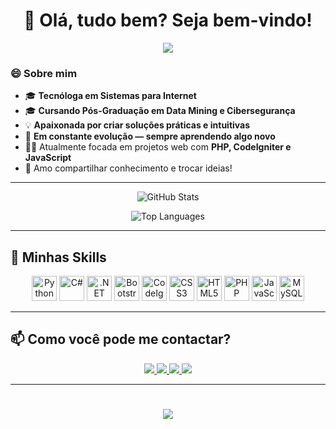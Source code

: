 <div align="center">
  <h1>👋 Olá, tudo bem? Seja bem-vindo!</h1>
  
  ![](https://komarev.com/ghpvc/?username=arligreicy)
  
</div>

### 😄 Sobre mim

- 🎓 **Tecnóloga em Sistemas para Internet**
- 🎓 **Cursando Pós-Graduação em Data Mining e Cibersegurança**
- 💡 **Apaixonada por criar soluções práticas e intuitivas**
- 🔄 **Em constante evolução — sempre aprendendo algo novo**
- 👩‍💻 Atualmente focada em projetos web com **PHP, CodeIgniter e JavaScript**
- 💬 Amo compartilhar conhecimento e trocar ideias!

---

<div align="center">
  
  ![GitHub Stats](https://github-readme-stats.vercel.app/api?username=arligreicy&show_icons=true&theme=tokyonight&count_private=true&hide_title=true&rank_icon=github)
  
  ![Top Languages](https://github-readme-stats.vercel.app/api/top-langs/?username=arligreicy&theme=tokyonight&layout=compact&hide_title=true)
  
</div>

---

## 🚀 Minhas Skills

<div align="center">
  <img height="40" width="40" src="https://cdn.jsdelivr.net/gh/devicons/devicon@latest/icons/python/python-original.svg" title="Python"/>
  <img height="40" width="40" src="https://cdn.jsdelivr.net/gh/devicons/devicon@latest/icons/csharp/csharp-original.svg" title="C#"/>
  <img height="40" width="40" src="https://cdn.jsdelivr.net/gh/devicons/devicon@latest/icons/dot-net/dot-net-original.svg" title=".NET"/>
  <img height="40" width="40" src="https://cdn.jsdelivr.net/gh/devicons/devicon@latest/icons/bootstrap/bootstrap-original.svg" title="Bootstrap"/>
  <img height="40" width="40" src="https://cdn.jsdelivr.net/gh/devicons/devicon@latest/icons/codeigniter/codeigniter-plain.svg" title="CodeIgniter"/>
  <img height="40" width="40" src="https://cdn.jsdelivr.net/gh/devicons/devicon@latest/icons/css3/css3-original-wordmark.svg" title="CSS3"/>
  <img height="40" width="40" src="https://cdn.jsdelivr.net/gh/devicons/devicon@latest/icons/html5/html5-original.svg" title="HTML5"/>
  <img height="40" width="40" src="https://cdn.jsdelivr.net/gh/devicons/devicon@latest/icons/php/php-original.svg" title="PHP"/>
  <img height="40" width="40" src="https://cdn.jsdelivr.net/gh/devicons/devicon@latest/icons/javascript/javascript-original.svg" title="JavaScript"/>
  <img height="40" width="40" src="https://cdn.jsdelivr.net/gh/devicons/devicon@latest/icons/mysql/mysql-original.svg" title="MySQL"/>
</div>

---

## 📫 Como você pode me contactar?

<div align="center">
  <a href="https://www.youtube.com/channel/UCECb6LNgChiKq5R9Z-od1Fg" target="_blank"> 
    <img src="https://img.shields.io/badge/Youtube-FF0000?style=for-the-badge&logo=youtube&logoColor=white" target="_blank">
  </a>
  <a href="https://www.instagram.com/arligreicy" target="_blank"> 
    <img src="https://img.shields.io/badge/Instagram-E4405F?style=for-the-badge&logo=instagram&logoColor=white" target="_blank">
  </a>
  <a href="https://www.linkedin.com/in/arligreicy-castro-543a411bb" target="_blank"> 
    <img src="https://img.shields.io/badge/LinkedIn-0077B5?style=for-the-badge&logo=linkedin&logoColor=white" target="_blank">
  </a>
  <a href="https://wa.me/5514998870808" target="_blank"> 
    <img src="https://img.shields.io/badge/WhatsApp-25D366?style=for-the-badge&logo=whatsapp&logoColor=white" target="_blank">
  </a>
</div>

---

<h1 align="center">
  <img src="https://readme-typing-svg.herokuapp.com/?font=Righteous&size=35&center=true&vCenter=true&width=500&height=70&duration=4000&lines=Viva+e+Prospere!;" />
</h1>
